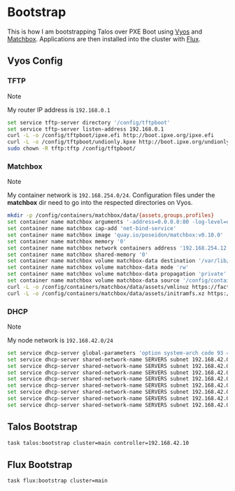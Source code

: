 # Bootstrap

This is how I am bootstrapping Talos over PXE Boot using [Vyos](https://vyos.io/) and [Matchbox](https://matchbox.psdn.io/). Applications are then installed into the cluster with [Flux](https://fluxcd.io/).

## Vyos Config

### TFTP

> [!NOTE]
> My router IP address is `192.168.0.1`

```sh
set service tftp-server directory '/config/tftpboot'
set service tftp-server listen-address 192.168.0.1
curl -L -o /config/tftpboot/ipxe.efi http://boot.ipxe.org/ipxe.efi
curl -L -o /config/tftpboot/undionly.kpxe http://boot.ipxe.org/undionly.kpxe
sudo chown -R tftp:tftp /config/tftpboot/
```

### Matchbox

> [!NOTE]
> My container network is `192.168.254.0/24`. Configuration files under the **matchbox** dir need to go into the respected directories on Vyos.

```sh
mkdir -p /config/containers/matchbox/data/{assets,groups,profiles}
set container name matchbox arguments '-address=0.0.0.0:80 -log-level=debug'
set container name matchbox cap-add 'net-bind-service'
set container name matchbox image 'quay.io/poseidon/matchbox:v0.10.0'
set container name matchbox memory '0'
set container name matchbox network containers address '192.168.254.12'
set container name matchbox shared-memory '0'
set container name matchbox volume matchbox-data destination '/var/lib/matchbox'
set container name matchbox volume matchbox-data mode 'rw'
set container name matchbox volume matchbox-data propagation 'private'
set container name matchbox volume matchbox-data source '/config/containers/matchbox/data'
curl -L -o /config/containers/matchbox/data/assets/vmlinuz https://factory.talos.dev/image/9f71407746a79875f1ce7668b1063acf2c80c03a0a9472410175fe00b0f03865/v1.6.4/kernel-amd64
curl -L -o /config/containers/matchbox/data/assets/initramfs.xz https://factory.talos.dev/image/9f71407746a79875f1ce7668b1063acf2c80c03a0a9472410175fe00b0f03865/v1.6.4/initramfs-amd64.xz
```

### DHCP

> [!NOTE]
> My node network is `192.168.42.0/24`

```sh
set service dhcp-server global-parameters 'option system-arch code 93 = unsigned integer 16;'
set service dhcp-server shared-network-name SERVERS subnet 192.168.42.0/24 subnet-parameters 'allow bootp;'
set service dhcp-server shared-network-name SERVERS subnet 192.168.42.0/24 subnet-parameters 'allow booting;'
set service dhcp-server shared-network-name SERVERS subnet 192.168.42.0/24 subnet-parameters 'next-server 192.168.0.1;'
set service dhcp-server shared-network-name SERVERS subnet 192.168.42.0/24 subnet-parameters 'if exists user-class and option user-class = &quot;iPXE&quot; {'
set service dhcp-server shared-network-name SERVERS subnet 192.168.42.0/24 subnet-parameters 'filename &quot;http://192.168.254.12/boot.ipxe&quot;;'
set service dhcp-server shared-network-name SERVERS subnet 192.168.42.0/24 subnet-parameters '} else {'
set service dhcp-server shared-network-name SERVERS subnet 192.168.42.0/24 subnet-parameters 'filename &quot;ipxe.efi&quot;;'
set service dhcp-server shared-network-name SERVERS subnet 192.168.42.0/24 subnet-parameters '}'
```

## Talos Bootstrap

```sh
task talos:bootstrap cluster=main controller=192.168.42.10
```

## Flux Bootstrap

```sh
task flux:bootstrap cluster=main
```
